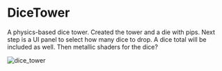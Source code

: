 # DiceTower

A physics-based dice tower.  Created the tower and a die with pips. Next step is a UI panel to select how many dice to drop.  A dice total will be included as well.  Then metallic shaders for the dice?
 
![dice_tower](https://user-images.githubusercontent.com/74695555/180615105-7c6f3edd-f713-43d6-bfd6-f0cb6eeb0ae1.png)
